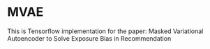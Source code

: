 # MVAE
This is Tensorflow implementation for the paper: Masked Variational Autoencoder to Solve Exposure Bias in Recommendation
